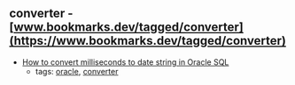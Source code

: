 converter - [www.bookmarks.dev/tagged/converter](https://www.bookmarks.dev/tagged/converter)
---
* [How to convert milliseconds to date string in Oracle SQL](http://www.asjava.com/oracle/how-to-convert-milliseconds-to-date-string-in-oracle-sql/)
    * tags: [oracle](../tagged/oracle.md), [converter](../tagged/converter.md)
